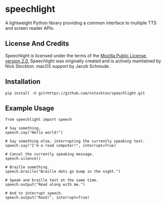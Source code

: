 # speechlight

A lightweight Python library providing a common interface to multiple TTS and screen reader APIs.


## License And Credits

Speechlight is licensed under the terms of the [Mozilla Public License, version 2.0.](license.md "License Page")
Speechlight was originally created and is actively maintained by Nick Stockton.
macOS support by Jacob Schmude.


## Installation

```
pip install -U git+https://github.com/nstockton/speechlight.git
```


## Example Usage

```
from speechlight import speech

# Say something.
speech.say("Hello world!")

# Say something else, interrupting the currently speaking text.
speech.say("I'm a rood computer!", interrupt=True)

# Cancel the currently speaking message.
speech.silence()

# Braille something.
speech.braille("Braille dots go bump in the night.")

# Speak and braille text at the same time.
speech.output("Read along with me.")

# And to interrupt speech.
speech.output("Rood!", interrupt=True)
```
